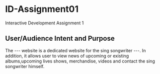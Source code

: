 # ID-Assignment01
Interactive Development Assignment 1
## User/Audience Intent and Purpose
The --- website is a dedicated website for the sing songwriter ---. In addition, it allows user to view news of upcoming or existing albums,upcoming lives shows, merchandise, videos and contact the sing songwriter himself.
